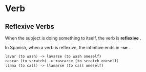 # Verb

## Reflexive Verbs

When the subject is doing something to itself, the verb is **reflexive** .

In Spanish, when a verb is reflexive, the infinitive ends in **-se** .

```markdown
lavar (to wash) -> lavarse (to wash oneself)
rascar (to scratch) -> rascarse (to scratch oneself)
llama (to call) -> llamarse (to call oneself)
```
